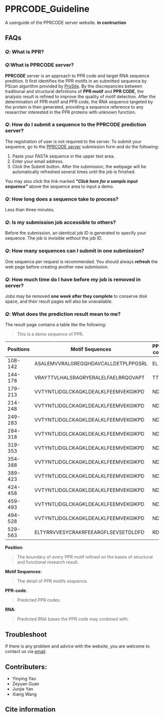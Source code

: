 # PPRCODE_Guideline
A userguide of the PPRCODE server website.
**in contruction**

## FAQs

### _Q_: What is PPR?

### _Q_:What is PPRCODE server?
**PPRCODE** server is an approach to PPR code and target RNA sequence predition. It first identifies the PPR motifs in an submitted sequence by PScan algorithm provided by [ProSite](https://prosite.expasy.org/). By the discrepancies between traditional and structural definitions of **PPR motif** and **PPR CODE**, the analysis result is refined to improve the quality of motif detection. After the determination of PPR motif and PPR code, the RNA sequence targeted by the protein is then generated, providing a sequence reference to any researcher interested in the PPR proteins with unknown function.


### _Q_: How do I submit a sequence to the PPRCODE prediction server?

The registration of user is not required to the server. To submit your sequence, go to the [PPRCODE server](http://yinlab.hzau.edu.cn/pprcode/) submission form and do the following:
  1. Paste your FASTA sequence in the upper text area.
  2. Enter your email address.
  3. Click the Submit button.
 After the submission, the webpage will be automatically refreshed several times until the job is finished. 
 
You may also click the link marked _**"Click here for a sample input sequence"**_ above the sequence area to input a demo.

### _Q_: How long does a sequence take to process?
Less than three minutes.

### _Q_: Is my submission job accessible to others?
Before the submission, an identical job ID is generated to specify your sequence. The job is invisible without the job ID.

### _Q_: How many sequences can I submit in one submission?
One sequence per request is recommended. You should always **refresh** the web page before creating another new submission.

### _Q_: How much time do I have before my job is removed in server?
Jobs may be removed **one week after they complete** to conserve disk space, and their result pages will also be unavailable.

### _Q_: What does the prediction result mean to me?
The result page contains a table like the following:

> This is a demo sequence of PPR.


Positions | Motif Sequences | PPR-code | RNA
----------|-----------------|----------|-----
108-142 | ASALEMVVRALGREGQHDAVCALLDETPLPPGSRL | EL | ?
144-178 | VRAYTTVLHALSRAGRYERALELFAELRRQGVAPT | TT | A
179-213 | VVTYNTLIDGLCKAGKLDEALKLFEEMVEKGIKPD | ND | U
214-248 | VVTYNTLIDGLCKAGKLDEALKLFEEMVEKGIKPD | ND | U
249-283 | VVTYNTLIDGLCKAGKLDEALKLFEEMVEKGIKPD | ND | U
284-318 | VVTYNTLIDGLCKAGKLDEALKLFEEMVEKGIKPD | ND | U
319-353 | VVTYNTLIDGLCKAGKLDEALKLFEEMVEKGIKPD | ND | U
354-388 | VVTYNTLIDGLCKAGKLDEALKLFEEMVEKGIKPD | ND | U
389-423 | VVTYNTLIDGLCKAGKLDEALKLFEEMVEKGIKPD | ND | U
424-458 | VVTYNTLIDGLCKAGKLDEALKLFEEMVEKGIKPD | ND | U
459-493 | VVTYNTLIDGLCKAGKLDEALKLFEEMVEKGIKPD | ND | U
494-528 | VVTYNTLIDGLCKAGKLDEALKLFEEMVEKGIKPD | ND | U
529-563 | ELTYRRVVESYCRAKRFEEARGFLSEVSETDLDFD | RD | Y

**Position**:
> The boundary of every PPR motif refined on the bases of structural and functional research result.

**Motif Sequences**:
> The detail of PPR motifs sequence.

**PPR-code**:
> Predicted PPR codes.

**RNA**:
> Predicted RNA bases the PPR code may conbined with.

## Troubleshoot

If there is any problem and advice with the website, you are welcome to contact us via [email](mailto:yaoyy@webmail.hzau.edu.cn).

## Contributers:
* Yinying Yao
* Zeyuan Guan
* Junjie Yan
* Xiang Wang

## Cite information


## 
